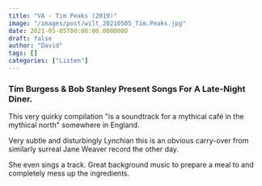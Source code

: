 ```yaml
---
title: "VA - Tim Peaks (2019)"
image: "/images/post/wilt_20210505_Tim.Peaks.jpg"
date: 2021-05-05T00:00:00.0000000
draft: false
author: "David"
tags: []
categories: ["Listen"]
---
```

### Tim Burgess & Bob Stanley Present Songs For A Late-Night Diner.

 This very quirky compilation "is a soundtrack for a mythical café in the mythical north" somewhere in England.

 Very subtle and disturbingly Lynchian this is an obvious carry-over from similarly surreal Jane Weaver record the other day. 

 She even sings a track. Great background music to prepare a meal to and completely mess up the ingredients.